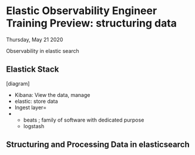 # Elastic Observability Engineer Training Preview: structuring data

Thursday, May 21 2020

Observability in elastic search

## Elastick Stack

\[diagram\]

* Kibana: View the data, manage
* elastic: store data
* Ingest layer= 
* * beats ; family of software with dedicated purpose
  * logstash

## Structuring and Processing Data in elasticsearch

